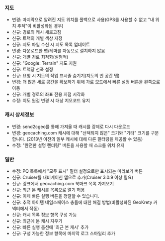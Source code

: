 ### 지도
- 변경: 마지막으로 알려진 지도 위치를 폴백으로 사용(GPS를 사용할 수 없고 "내 위치 추적"이 비활성화된 경우)
- 신규: 경로의 캐시 새로고침
- 신규: 트랙의 개별 색상 지정
- 신규: 지도 파일 수신 시 지도 목록 업데이트
- 변경: 다운로드한 맵/테마를 자동으로 설치하지 않음
- 신규: 개별 경로 최적화(실험적)
- 신규: "Google: Terrain" 지도 지원
- 신규: 트랙당 선폭 설정
- 신규: 요청 시 지도의 작업 표시줄 숨기기(지도의 빈 공간 탭)
- 변경: 더 많은 세로 공간을 확보하기 위해 가로 모드에서 빠른 설정 버튼을 왼쪽으로 이동
- 신규: 개별 경로의 좌표 전용 지점 시각화
- 수정: 지도 원점 변경 시 대상 지오코드 유지

### 캐시 상세정보
- 변경: send2cgeo를 통해 가져올 때 캐시를 강제로 다시 다운로드
- 변경: geocaching.com 캐시에 대해 "선택되지 않은" 크기와 "기타" 크기를 구분합니다. (2013년 이전의 일부 캐시에 대해 다른 필터링을 제공할 수 있음)
- 수정: "완전한 설명 렌더링" 버튼을 사용할 때 스크롤 위치 유지

### 일반
- 수정: PQ 목록에서 "모두 표시" 필터 설정으로만 표시되는 미리보기 버튼
- 신규: Cruiser를 내비게이션 앱으로 추가(Cruiser 3.0.9 이상 필요)
- 신규: 링크에서 geocaching.com 북마크 목록 가져오기
- 신규: 최근 본 캐시를 목록으로 열기 허용
- 신규: 이제 빠른 실행 버튼을 정렬할 수 있습니다.
- 신규: 추적 아이템 네임스페이스 충돌에 대한 해결 방법(비활성화된 GeoKrety 커넥터에서 작동)
- 신규: 캐시 목록 정보 항목 구성 가능
- 신규: 최근에 본 캐시 지우기
- 신규: 빠른 실행 옵션에 '최근 본 캐시' 추가
- 신규: 구성 가능한 정보 항목에 마지막 로그 스마일리 추가

